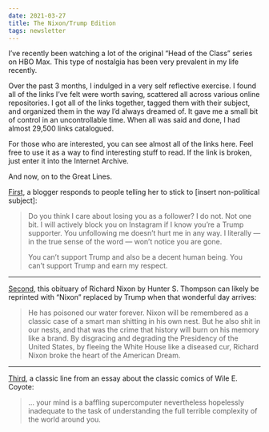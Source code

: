 ```yaml
---
date: 2021-03-27
title: The Nixon/Trump Edition
tags: newsletter
---
```


I’ve recently been watching a lot of the original “Head of the Class” series on HBO Max.  This type of nostalgia has been very prevalent in my life recently.

Over the past 3 months, I indulged in a very self reflective exercise. I found all of the links I’ve felt were worth saving, scattered all across various online repositories. I got all of the links together, tagged them with their subject, and organized them in the way I’d always dreamed of. It gave me a small bit of control in an uncontrollable time. When all was said and done, I had almost 29,500 links catalogued.

For those who are interested, you can see almost all of the links here. Feel free to use it as a way to find interesting stuff to read. If the link is broken, just enter it into the Internet Archive.

And now, on to the Great Lines.

[First](https://designmom.com/the-consequences-of-your-actions/), a blogger responds to people telling her to stick to [insert non-political subject]:

> Do  you think I care about losing you as a follower? I do not. Not one bit.  I will actively block you on Instagram if I know you’re a Trump  supporter. You unfollowing me doesn’t hurt me in any way. I literally —  in the true sense of the word — won’t notice you are gone.
> 
> You can’t support Trump and also be a decent human being. You can’t support Trump and earn my respect.

---

[Second](https://www.theatlantic.com/magazine/archive/1994/07/he-was-a-crook/308699/), this obituary of Richard Nixon by Hunter S. Thompson can likely be reprinted with “Nixon” replaced by Trump when that wonderful day arrives:

> He  has poisoned our water forever. Nixon will be remembered as a classic  case of a smart man shitting in his own nest. But he also shit in our  nests, and that was the crime that history will burn on his memory like a  brand. By disgracing and degrading the Presidency of the United States,  by fleeing the White House like a diseased cur, Richard Nixon broke the  heart of the American Dream.

---

[Third](https://theconcourse.deadspin.com/how-wile-e-coyote-explains-the-world-1752248034), a classic line from an essay about the classic comics of Wile E. Coyote:

> … your  mind is a baffling supercomputer nevertheless hopelessly inadequate to  the task of understanding the full terrible complexity of the world  around you.